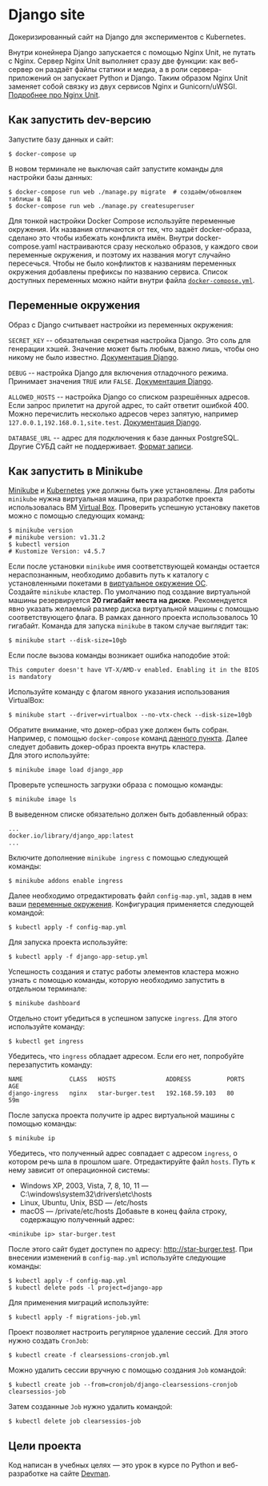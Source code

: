 # Django site

Докеризированный сайт на Django для экспериментов с Kubernetes.

Внутри конейнера Django запускается с помощью Nginx Unit, не путать с Nginx. Сервер Nginx Unit выполняет сразу две функции: как веб-сервер он раздаёт файлы статики и медиа, а в роли сервера-приложений он запускает Python и Django. Таким образом Nginx Unit заменяет собой связку из двух сервисов Nginx и Gunicorn/uWSGI. [Подробнее про Nginx Unit](https://unit.nginx.org/).

## Как запустить dev-версию

Запустите базу данных и сайт:

```shell-session
$ docker-compose up
```

В новом терминале не выключая сайт запустите команды для настройки базы данных:

```shell-session
$ docker-compose run web ./manage.py migrate  # создаём/обновляем таблицы в БД
$ docker-compose run web ./manage.py createsuperuser
```

Для тонкой настройки Docker Compose используйте переменные окружения. Их названия отличаются от тех, что задаёт docker-образа, сделано это чтобы избежать конфликта имён. Внутри docker-compose.yaml настраиваются сразу несколько образов, у каждого свои переменные окружения, и поэтому их названия могут случайно пересечься. Чтобы не было конфликтов к названиям переменных окружения добавлены префиксы по названию сервиса. Список доступных переменных можно найти внутри файла [`docker-compose.yml`](./docker-compose.yml).

## Переменные окружения

Образ с Django считывает настройки из переменных окружения:

`SECRET_KEY` -- обязательная секретная настройка Django. Это соль для генерации хэшей. Значение может быть любым, важно лишь, чтобы оно никому не было известно. [Документация Django](https://docs.djangoproject.com/en/3.2/ref/settings/#secret-key).

`DEBUG` -- настройка Django для включения отладочного режима. Принимает значения `TRUE` или `FALSE`. [Документация Django](https://docs.djangoproject.com/en/3.2/ref/settings/#std:setting-DEBUG).

`ALLOWED_HOSTS` -- настройка Django со списком разрешённых адресов. Если запрос прилетит на другой адрес, то сайт ответит ошибкой 400. Можно перечислить несколько адресов через запятую, например `127.0.0.1,192.168.0.1,site.test`. [Документация Django](https://docs.djangoproject.com/en/3.2/ref/settings/#allowed-hosts).

`DATABASE_URL` -- адрес для подключения к базе данных PostgreSQL. Другие СУБД сайт не поддерживает. [Формат записи](https://github.com/jacobian/dj-database-url#url-schema).

## Как запустить в Minikube

[Minikube](https://minikube.sigs.k8s.io/docs/start/) и [Kubernetes](https://kubernetes.io/docs/setup/) уже должны быть уже установлены. 
Для работы `minikube` нужна виртуальная машина, при разработке проекта использовалась ВМ [Virtual Box](https://www.virtualbox.org/wiki/Downloads).
Проверить успешную установку пакетов можно с помощью следующих команд:
```shell-session
$ minikube version
# minikube version: v1.31.2
$ kubectl version
# Kustomize Version: v4.5.7
```
Если после установки `minikube` имя соответствующей команды остается нераспознанным, необходимо добавить путь к каталогу с установленными
покетами в [виртуальное окружение ОС](https://remontka.pro/environment-variables-windows/).  
Создайте `minikube` кластер. По умолчанию под создание виртуальной машины резервируется **20 гигабайт места на диске**. 
Рекомендуется явно указать желаемый размер диска виртуальной машины с помощью соответствующего флага. В рамках данного
проекта использовалось 10 гигабайт. Команда для запуска `minikube` в таком случае выглядит так:
```shell-session
$ minikube start --disk-size=10gb
```
Если после вызова команды возникает ошибка наподобие этой:
```
This computer doesn't have VT-X/AMD-v enabled. Enabling it in the BIOS is mandatory
```
Используйте команду с флагом явного указания использования VirtualBox:
```shell-session
$ minikube start --driver=virtualbox --no-vtx-check --disk-size=10gb
```
Обратите внимание, что докер-образ уже должен быть
собран. Например, с помощью `docker-compose` команд [данного пункта](#как-запустить-dev-версию).
Далее следует добавить докер-образ проекта внутрь кластера.  
Для этого используйте: 
```shell-session
$ minikube image load django_app
```
Проверьте успешность загрузки образа с помощью команды:
```shell-session
$ minikube image ls
```
В выведенном списке обязательно должен быть добавленный образ:
```shell-session
...
docker.io/library/django_app:latest
...
```
Включите дополнение `minikube ingress` с помощью следующей команды:
```shell-session
$ minikube addons enable ingress
```
Далее необходимо отредактировать файл `config-map.yml`, задав в нем ваши [переменные окружения](#переменные-окружения).
Конфигурация применяется следующей командой:
```shell-session
$ kubectl apply -f config-map.yml  
```
Для запуска проекта используйте:
```shell-session
$ kubectl apply -f django-app-setup.yml  
```
Успешность создания и статус работы элементов кластера можно узнать с помощью команды, которую необходимо
запустить в отдельном терминале:
```shell-session
$ minikube dashboard
```
Отдельно стоит убедиться в успешном запуске `ingress`. Для этого используйте команду:
```shell-session
$ kubectl get ingress
``` 
Убедитесь, что `ingress` обладает адресом. Если его нет, попробуйте перезапустить команду:
```
NAME             CLASS   HOSTS              ADDRESS          PORTS   AGE
django-ingress   nginx   star-burger.test   192.168.59.103   80      59m
```
После запуска проекта получите ip адрес виртуальной машины с помощью команды:
```shell-session
$ minikube ip
```
Убедитесь, что полученный адрес совпадает с адресом `ingress`, о котором речь шла в прошлом шаге.
Отредактируйте файл `hosts`. Путь к нему зависит от операционной системы:
- Windows XP, 2003, Vista, 7, 8, 10, 11 — С:\windows\system32\drivers\etc\hosts
- Linux, Ubuntu, Unix, BSD — /etc/hosts
- macOS — /private/etc/hosts
Добавьте в конец файла строку, содержащую полученный адрес:
```
<minikube ip> star-burger.test
```
После этого сайт будет доступен по адресу: http://star-burger.test.
При внесении изменений в `config-map.yml` используйте следующие команды:
```shell-session
$ kubectl apply -f config-map.yml  
$ kubectl delete pods -l project=django-app  
```
Для применения миграций используйте:
```shell-session
$ kubectl apply -f migrations-job.yml
```
Проект позволяет настроить регулярное удаление сессий. Для этого нужно создать `CronJob`:
```shell-session
$ kubectl create -f clearsessions-cronjob.yml
```
Можно удалить сессии вручную с помощью создания `Job` командой:
```shell-session
$ kubectl create job --from=cronjob/django-clearsessions-cronjob clearsessios-job
```
Затем созданные `Job` нужно удалить командой:
```shell-session
$ kubectl delete job clearsessios-job
```
## Цели проекта
Код написан в учебных целях — это урок в курсе по Python и веб-разработке на сайте [Devman](https://dvmn.org).
